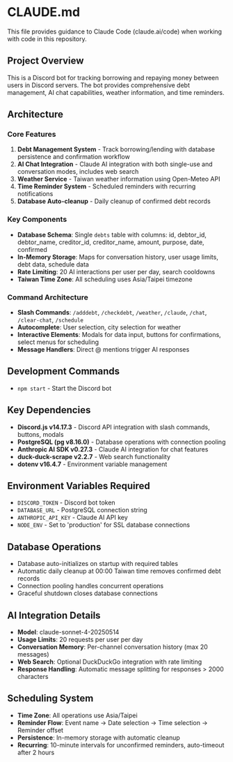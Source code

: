 # CLAUDE.md

This file provides guidance to Claude Code (claude.ai/code) when working with code in this repository.

## Project Overview
This is a Discord bot for tracking borrowing and repaying money between users in Discord servers. The bot provides comprehensive debt management, AI chat capabilities, weather information, and time reminders.

## Architecture

### Core Features
1. **Debt Management System** - Track borrowing/lending with database persistence and confirmation workflow
2. **AI Chat Integration** - Claude AI integration with both single-use and conversation modes, includes web search
3. **Weather Service** - Taiwan weather information using Open-Meteo API
4. **Time Reminder System** - Scheduled reminders with recurring notifications
5. **Database Auto-cleanup** - Daily cleanup of confirmed debt records

### Key Components
- **Database Schema**: Single `debts` table with columns: id, debtor_id, debtor_name, creditor_id, creditor_name, amount, purpose, date, confirmed
- **In-Memory Storage**: Maps for conversation history, user usage limits, debt data, schedule data
- **Rate Limiting**: 20 AI interactions per user per day, search cooldowns
- **Taiwan Time Zone**: All scheduling uses Asia/Taipei timezone

### Command Architecture
- **Slash Commands**: `/adddebt`, `/checkdebt`, `/weather`, `/claude`, `/chat`, `/clear-chat`, `/schedule`
- **Autocomplete**: User selection, city selection for weather
- **Interactive Elements**: Modals for data input, buttons for confirmations, select menus for scheduling
- **Message Handlers**: Direct @ mentions trigger AI responses

## Development Commands

- `npm start` - Start the Discord bot

## Key Dependencies

- **Discord.js v14.17.3** - Discord API integration with slash commands, buttons, modals
- **PostgreSQL (pg v8.16.0)** - Database operations with connection pooling
- **Anthropic AI SDK v0.27.3** - Claude AI integration for chat features
- **duck-duck-scrape v2.2.7** - Web search functionality
- **dotenv v16.4.7** - Environment variable management

## Environment Variables Required

- `DISCORD_TOKEN` - Discord bot token
- `DATABASE_URL` - PostgreSQL connection string
- `ANTHROPIC_API_KEY` - Claude AI API key
- `NODE_ENV` - Set to 'production' for SSL database connections

## Database Operations

- Database auto-initializes on startup with required tables
- Automatic daily cleanup at 00:00 Taiwan time removes confirmed debt records
- Connection pooling handles concurrent operations
- Graceful shutdown closes database connections

## AI Integration Details

- **Model**: claude-sonnet-4-20250514
- **Usage Limits**: 20 requests per user per day
- **Conversation Memory**: Per-channel conversation history (max 20 messages)
- **Web Search**: Optional DuckDuckGo integration with rate limiting
- **Response Handling**: Automatic message splitting for responses > 2000 characters

## Scheduling System

- **Time Zone**: All operations use Asia/Taipei
- **Reminder Flow**: Event name → Date selection → Time selection → Reminder offset
- **Persistence**: In-memory storage with automatic cleanup
- **Recurring**: 10-minute intervals for unconfirmed reminders, auto-timeout after 2 hours